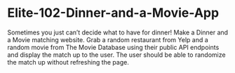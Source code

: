 # Elite-102-Dinner-and-a-Movie-App
Sometimes you just can’t decide what to have for dinner! Make a Dinner and a Movie matching website. Grab a random restaurant from Yelp and a random movie from The Movie Database using their public API endpoints and display the match up to the user. The user should be able to randomize the match up without refreshing the page.
